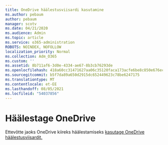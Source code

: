 ```yaml
---
title: OneDrive häälestusviisardi kasutamine
ms.author: pebaum
author: pebaum
manager: scotv
ms.date: 04/21/2020
ms.audience: Admin
ms.topic: article
ms.service: o365-administration
ROBOTS: NOINDEX, NOFOLLOW
localization_priority: Normal
ms.collection: Adm_O365
ms.custom: ''
ms.assetid: 8b711af6-3d0e-4334-ae67-8b3cb76293de
ms.openlocfilehash: 418a60cc31471627aa06c35120faca173acfe6be8c850e676ec82fcf9c44673d
ms.sourcegitcommit: b5f7da89a650d2915dc652449623c78be6247175
ms.translationtype: MT
ms.contentlocale: et-EE
ms.lasthandoff: 08/05/2021
ms.locfileid: "54037856"
---
```

# <a name="set-up-onedrive"></a>Häälestage OneDrive

Ettevõtte jaoks OneDrive kiireks häälestamiseks [kasutage OneDrive häälestusviisardit.](https://portal.office.com/onboarding/odfbquickstartguide)
  

